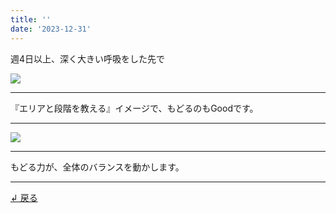 ```yaml
---
title: ''
date: '2023-12-31'
---
```

週4日以上、深く大きい呼吸をした先で

![](/images/2_d_02.jpg)
***
『エリアと段階を教える』イメージで、もどるのもGoodです。
***
![](/images/2_d_02_.jpg)
***
もどる力が、全体のバランスを動かします。
***  
[ ↲ 戻る ](/posts/2-04)
